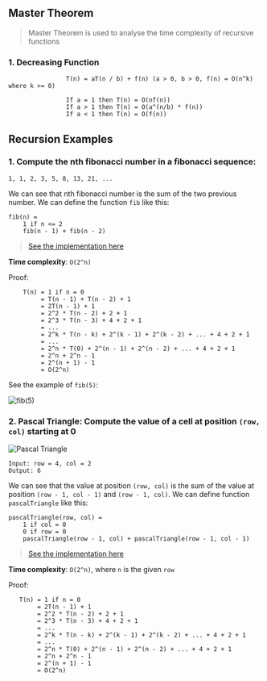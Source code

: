 ## Master Theorem

> Master Theorem is used to analyse the time complexity of recursive functions

### **1. Decreasing Function**

                    T(n) = aT(n / b) + f(n) (a > 0, b > 0, f(n) = O(n^k) where k >= 0)

                    If a = 1 then T(n) = O(nf(n))
                    If a > 1 then T(n) = O(a^(n/b) * f(n))
                    If a < 1 then T(n) = O(f(n))

## Recursion Examples

### **1. Compute the nth fibonacci number in a fibonacci sequence:**

    1, 1, 2, 3, 5, 8, 13, 21, ...

We can see that nth fibonacci number is the sum of the two previous number. We can define the function `fib` like this:

    fib(n) =
        1 if n <= 2
        fib(n - 1) + fib(n - 2)

> [See the implementation here](https://github.com/alphazero-wd/algorithms-and-data-structures/blob/1_recursion/fibonacci.py)

**Time complexity**: `O(2^n)`

Proof:

```
    T(n) = 1 if n = 0
         = T(n - 1) + T(n - 2) + 1
         = 2T(n - 1) + 1
         = 2^2 * T(n - 2) + 2 + 1
         = 2^3 * T(n - 3) + 4 + 2 + 1
         = ...
         = 2^k * T(n - k) + 2^(k - 1) + 2^(k - 2) + ... + 4 + 2 + 1
         = ...
         = 2^n * T(0) + 2^(n - 1) + 2^(n - 2) + ... + 4 + 2 + 1
         = 2^n + 2^n - 1
         = 2^(n + 1) - 1
         = O(2^n)
```

See the example of `fib(5)`:

![fib(5)](https://i.stack.imgur.com/QVSdv.png)

### **2. Pascal Triangle: Compute the value of a cell at position `(row, col)` starting at 0**

![Pascal Triangle](https://upload.wikimedia.org/wikipedia/commons/0/0d/PascalTriangleAnimated2.gif)

    Input: row = 4, col = 2
    Output: 6

We can see that the value at position `(row, col)` is the sum of the value at position `(row - 1, col - 1)` and `(row - 1, col)`. We can define function `pascalTriangle` like this:

    pascalTriangle(row, col) =
        1 if col = 0
        0 if row = 0
        pascalTriangle(row - 1, col) + pascalTriangle(row - 1, col - 1)

> [See the implementation here](https://github.com/alphazero-wd/algorithms-and-data-structures/blob/1_recursion/pascalTriangle.py)

**Time complexity**: `O(2^n)`, where `n` is the given `row`

Proof:

```
   T(n) = 1 if n = 0
        = 2T(n - 1) + 1
        = 2^2 * T(n - 2) + 2 + 1
        = 2^3 * T(n - 3) + 4 + 2 + 1
        = ...
        = 2^k * T(n - k) + 2^(k - 1) + 2^(k - 2) + ... + 4 + 2 + 1
        = ...
        = 2^n * T(0) + 2^(n - 1) + 2^(n - 2) + ... + 4 + 2 + 1
        = 2^n + 2^n - 1
        = 2^(n + 1) - 1
        = O(2^n)
```
